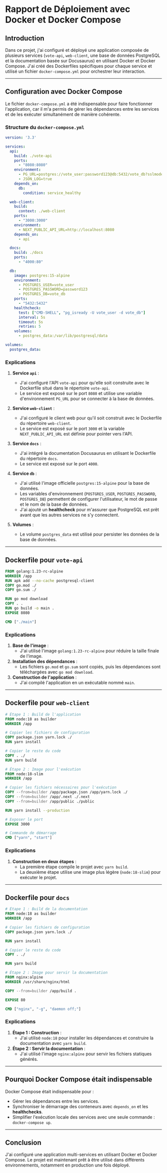 # Rapport de Déploiement avec Docker et Docker Compose

## Introduction
Dans ce projet, j'ai configuré et déployé une application composée de plusieurs services (`vote-api`, `web-client`, une base de données PostgreSQL et la documentation basée sur Docusaurus) en utilisant Docker et Docker Compose. J'ai créé des Dockerfiles spécifiques pour chaque service et utilisé un fichier `docker-compose.yml` pour orchestrer leur interaction.

---

## Configuration avec Docker Compose

Le fichier `docker-compose.yml` a été indispensable pour faire fonctionner l'application, car il m'a permis de gérer les dépendances entre les services et de les exécuter simultanément de manière cohérente.

### Structure du `docker-compose.yml`

```yaml
version: '3.3'

services:
  api:
    build: ./vote-api
    ports:
      - "8080:8080"
    environment:
      - PG_URL=postgres://vote_user:password123@db:5432/vote_db?sslmode=disable
      - JSON_LOG=true
    depends_on:
      db:
        condition: service_healthy

  web-client: 
    build: 
      context: ./web-client
    ports:
      - "3000:3000"
    environment:
      - NEXT_PUBLIC_API_URL=http://localhost:8080
    depends_on:
      - api

  docs:
    build: ./docs
    ports:
      - "4000:80"

  db:
    image: postgres:15-alpine
    environment:
      - POSTGRES_USER=vote_user
      - POSTGRES_PASSWORD=password123
      - POSTGRES_DB=vote_db
    ports:
      - "5432:5432"
    healthcheck:
      test: ["CMD-SHELL", "pg_isready -U vote_user -d vote_db"]
      interval: 5s
      timeout: 5s
      retries: 5
    volumes:
      - postgres_data:/var/lib/postgresql/data

volumes:
  postgres_data:
```

### Explications

1. **Service `api`** :
   - J'ai configuré l'API `vote-api` pour qu'elle soit construite avec le Dockerfile situé dans le répertoire `vote-api`.
   - Le service est exposé sur le port `8080` et utilise une variable d'environnement `PG_URL` pour se connecter à la base de données.

2. **Service `web-client`** :
   - J'ai configuré le client web pour qu'il soit construit avec le Dockerfile du répertoire `web-client`.
   - Le service est exposé sur le port `3000` et la variable `NEXT_PUBLIC_API_URL` est définie pour pointer vers l'API.

3. **Service `docs`** :
   - J'ai intégré la documentation Docusaurus en utilisant le Dockerfile du répertoire `docs`.
   - Le service est exposé sur le port `4000`.

4. **Service `db`** :
   - J'ai utilisé l'image officielle `postgres:15-alpine` pour la base de données.
   - Les variables d'environnement (`POSTGRES_USER`, `POSTGRES_PASSWORD`, `POSTGRES_DB`) permettent de configurer l'utilisateur, le mot de passe et le nom de la base de données.
   - J'ai ajouté un **healthcheck** pour m'assurer que PostgreSQL est prêt avant que les autres services ne s'y connectent.

5. **Volumes** :
   - Le volume `postgres_data` est utilisé pour persister les données de la base de données.

---

## Dockerfile pour `vote-api`

```dockerfile
FROM golang:1.23-rc-alpine
WORKDIR /app
RUN apk add --no-cache postgresql-client
COPY go.mod ./
COPY go.sum ./

RUN go mod download
COPY . .
RUN go build -o main .
EXPOSE 8080

CMD ["./main"]
```

### Explications

1. **Base de l'image** : 
   - J'ai utilisé l'image `golang:1.23-rc-alpine` pour réduire la taille finale de l'image.
2. **Installation des dépendances** :
   - Les fichiers `go.mod` et `go.sum` sont copiés, puis les dépendances sont téléchargées avec `go mod download`.
3. **Construction de l'application** :
   - J'ai compilé l'application en un exécutable nommé `main`.

---

## Dockerfile pour `web-client`

```dockerfile
# Étape 1 : Build de l'application
FROM node:18 as builder
WORKDIR /app

# Copier les fichiers de configuration
COPY package.json yarn.lock ./
RUN yarn install

# Copier le reste du code
COPY . ./
RUN yarn build

# Étape 2 : Image pour l'exécution
FROM node:18-slim
WORKDIR /app

# Copier les fichiers nécessaires pour l'exécution
COPY --from=builder /app/package.json /app/yarn.lock ./
COPY --from=builder /app/.next ./.next
COPY --from=builder /app/public ./public

RUN yarn install --production

# Exposer le port
EXPOSE 3000

# Commande de démarrage
CMD ["yarn", "start"]
```

### Explications

1. **Construction en deux étapes** :
   - La première étape compile le projet avec `yarn build`.
   - La deuxième étape utilise une image plus légère (`node:18-slim`) pour exécuter le projet.

---

## Dockerfile pour `docs`

```dockerfile
# Étape 1 : Build de la documentation
FROM node:18 as builder
WORKDIR /app

# Copier les fichiers de configuration
COPY package.json yarn.lock ./

RUN yarn install

# Copier le reste du code
COPY . ./

RUN yarn build

# Étape 2 : Image pour servir la documentation
FROM nginx:alpine
WORKDIR /usr/share/nginx/html

COPY --from=builder /app/build .

EXPOSE 80

CMD ["nginx", "-g", "daemon off;"]
```

### Explications

1. **Étape 1 : Construction** :
   - J'ai utilisé `node:18` pour installer les dépendances et construire la documentation avec `yarn build`.
2. **Étape 2 : Servir la documentation** :
   - J'ai utilisé l'image `nginx:alpine` pour servir les fichiers statiques générés.

---

## Pourquoi Docker Compose était indispensable
Docker Compose était indispensable pour :
- Gérer les dépendances entre les services.
- Synchroniser le démarrage des conteneurs avec `depends_on` et les **healthchecks**.
- Simplifier l'exécution locale des services avec une seule commande : `docker-compose up`.

---

## Conclusion
J'ai configuré une application multi-services en utilisant Docker et Docker Compose. Le projet est maintenant prêt à être utilisé dans différents environnements, notamment en production une fois déployé.
```